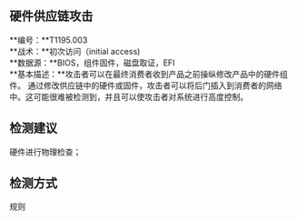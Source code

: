 ## 硬件供应链攻击  
**编号：**T1195.003  
**战术：**初次访问（initial access)  
**数据源：**BIOS，组件固件，磁盘取证，EFI  
**基本描述：**攻击者可以在最终消费者收到产品之前操纵修改产品中的硬件组件。
通过修改供应链中的硬件或固件，攻击者可以将后门插入到消费者的网络中。这可能很难被检测到，并且可以使攻击者对系统进行高度控制。  
## 检测建议  
硬件进行物理检查；  
## 检测方式  
规则